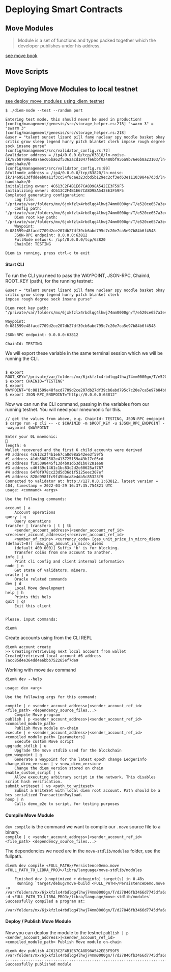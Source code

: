 # Deploying Smart Contracts

## Move Modules
> Module is a set of functions and types packed together which the developer publishes under his address.

[see move book](https://move-book.com/syntax-basics/module.html?highlight=Unbound,module,alias#module-and-import)

## Move Scripts

## Deploying Move Modules to local testnet 
[see deploy_move_modules_using_diem_testnet](https://github.com/OLSF/libra/blob/main/ol/documentation/core-devs/deploy_move_modules_using_diem_testnet.md)

```console
$ ./diem-node --test --random port

Entering test mode, this should never be used in production!
[config/management/genesis/src/storage_helper.rs:218] "swarm 3" = "swarm 3"
[config/management/genesis/src/storage_helper.rs:218] 
&user = "talent sunset lizard pill fame nuclear spy noodle basket okay critic grow sleep legend hurry pitch blanket clerk impose rough degree sock insane purse"
[config/management/src/validator_config.rs:72] 
&validator_address = /ip4/0.0.0.0/tcp/63818/ln-noise-ik/87b87096e8a7aec05ba62f5362acd1047fe6bbf0a480bf956a9b76e6b8a23103/ln-handshake/0
[config/management/src/validator_config.rs:89] 
&fullnode_address = /ip4/0.0.0.0/tcp/63820/ln-noise-ik/1469513dfddeeb0a11f3cc54f8cae323cbd5b129ec2cf3ed63e11103984e7d3d/ln-handshake/0
initializing owner: 4C613C2F4B1E67CA8D98A542EE3F59F5
initializing owner: 4C613C2F4B1E67CA8D98A542EE3F59F5
Completed generating configuration:
	Log file: "/private/var/folders/mx/6jxkfzlx4rbdlqg4lhwj74mm0000gn/T/e520ce657a3e49e131d305db60cff0a7/validator.log"
	Config path: "/private/var/folders/mx/6jxkfzlx4rbdlqg4lhwj74mm0000gn/T/e520ce657a3e49e131d305db60cff0a7/0/node.yaml"
	Diem root key path: "/private/var/folders/mx/6jxkfzlx4rbdlqg4lhwj74mm0000gn/T/e520ce657a3e49e131d305db60cff0a7/mint.key"
	Waypoint: 0:081599e48facd7709d2ce207db27df39cb6abd795c7c20e7ca5e97b84b6f4548
	JSON-RPC endpoint: 0.0.0.0:63812
	FullNode network: /ip4/0.0.0.0/tcp/63820
	ChainId: TESTING

Diem is running, press ctrl-c to exit

```

#### Start CLI

To run the CLI you need to pass the WAYPOINT, JSON-RPC, ChainId, ROOT_KEY (path), for the running testnet:

```
&user = "talent sunset lizard pill fame nuclear spy noodle basket okay critic grow sleep legend hurry pitch blanket clerk 
impose rough degree sock insane purse"

Diem root key path: "/private/var/folders/mx/6jxkfzlx4rbdlqg4lhwj74mm0000gn/T/e520ce657a3e49e131d305db60cff0a7/mint.key"

Waypoint: 0:081599e48facd7709d2ce207db27df39cb6abd795c7c20e7ca5e97b84b6f4548

JSON-RPC endpoint: 0.0.0.0:63812

ChainId: TESTING
```

We will export these variable in the same terminal session which we will be running the CLI.
```console

$ export ROOT_KEY="/private/var/folders/mx/6jxkfzlx4rbdlqg4lhwj74mm0000gn/T/e520ce657a3e49e131d305db60cff0a7/mint.key"
$ export CHAINID="TESTING"
$ export WAYPOINT="0:081599e48facd7709d2ce207db27df39cb6abd795c7c20e7ca5e97b84b6f4548"
$ export JSON-RPC_ENDPOINT="http://0.0.0.0:63812"

```

Now we can run the CLI command, passing in the variables from our running testnet.
You will need your mneumonic for this.
```console
// get the values from above, e.g. ChainId: TESTING, JSON-RPC endpoint  
$ cargo run -p cli -- -c $CHAINID -m $ROOT_KEY -u $JSON_RPC_ENDPOINT --waypoint $WAYPOINT 

Enter your 0L mnemonic:
🔑
length: 6
Wallet recovered and the first 6 child accounts were derived
#0 address 4c613c2f4b1e67ca8d98a542ee3f59f5
#1 address 41db5082582e413725159a43b17c05c0
#2 address f185398445f13d4b01d53d1b07281e68
#3 address c46f39c1461c1bc83c2d2c60625af787
#4 address 64f0f978cc23d5d36d1f5125eec307ef
#5 address 828d998ffc9f45bbca8e4da5c85323f9
Connected to validator at: http://127.0.0.1:63812, latest version = 404, timestamp = 2022-03-29 16:37:35.754821 UTC
usage: <command> <args>

Use the following commands:

account | a
	Account operations
query | q
	Query operations
transfer | transferb | t | tb
	<sender_account_address>|<sender_account_ref_id> <receiver_account_address>|<receiver_account_ref_id> 
	<number_of_coins> <currency_code> [gas_unit_price_in_micro_diems (default=0)] [max_gas_amount_in_micro_diems 
	(default 400_000)] Suffix 'b' is for blocking.
	Transfer coins from one account to another.
info | i
	Print cli config and client internal information
node | n
	Get state of validators, miners.
oracle | o
	Oracle related commands
dev | d
	Local Move development
help | h
	Prints this help
quit | q!
	Exit this client


Please, input commands:

diem%
```

Create accounts using from the CLI REPL
```console
diem% account create
>> Creating/retrieving next local account from wallet
Created/retrieved local account #6 address 7acc85d4e364dd4e6bbb752265ef7de9
```

Working with move `dev` command
```console
diem% dev --help

usage: dev <arg>

Use the following args for this command:

compile | c <sender_account_address>|<sender_account_ref_id> <file_path> <dependency_source_files...>
	Compile Move program
publish | p <sender_account_address>|<sender_account_ref_id> <compiled_module_path>
	Publish Move module on-chain
execute | e <sender_account_address>|<sender_account_ref_id> <compiled_module_path> [parameters]
	Execute custom Move script
upgrade_stdlib | u
	Upgrade the move stdlib used for the blockchain
gen_waypoint | g
	Generate a waypoint for the latest epoch change LedgerInfo
change_diem_version | v <new_diem_version>
	Change the diem_version stored on chain
enable_custom_script | s
	Allow executing arbitrary script in the network. This disables script hash verification.
submit_writeset | ws <path_to_writeset>
	Submit a WriteSet with local diem root account. Path should be a bcs serialized TransactionPayload.
noop | n
	Calls demo_e2e tx script, for testing purposes
```

#### Compile Move Module
`dev compile` is the command we want to compile our `.move` source file to a binary.  
`compile | c <sender_account_address>|<sender_account_ref_id> <file_path> <dependency_source_files...>`  

The dependencies we need are in the `move-stdlib/modules` folder, use the fullpath.

```console
diem% dev compile <FULL_PATH>/PersistenceDemo.move <FULL_PATH_TO_LIBRA_PROJ>/libra/language/move-stdlib/modules
  
    Finished dev [unoptimized + debuginfo] target(s) in 0.48s
     Running `target/debug/move-build <FULL_PATH>/PersistenceDemo.move -o /var/folders/mx/6jxkfzlx4rbdlqg4lhwj74mm0000gn/T/d27846fb3466d7745dfa6a3626192cd2 -d <FULL_PATH_TO_LIBRA_PROJ>/libra/language/move-stdlib/modules`
Successfully compiled a program at:
  /var/folders/mx/6jxkfzlx4rbdlqg4lhwj74mm0000gn/T/d27846fb3466d7745dfa6a3626192cd2/modules/0_PersistenceDemo.mv
```
#### Deploy / Publish Move Module
Now you can deploy the module to the testnet
`publish | p <sender_account_address>|<sender_account_ref_id> <compiled_module_path>
Publish Move module on-chain`

```console
diem% dev publish 4C613C2F4B1E67CA8D98A542EE3F59F5 /var/folders/mx/6jxkfzlx4rbdlqg4lhwj74mm0000gn/T/d27846fb3466d7745dfa6a3626192cd2/modules/0_PersistenceDemo.mv
.....................................................................................................................................................................................................................................................
Successfully published module
```
